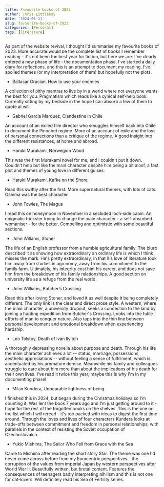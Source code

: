 ```yaml
---
title: Favourite books of 2023
author: Chris Littleboy
date: '2024-01-11'
slug: favourite-books-of-2023
categories: [Personal]
tags: [literature]
---
```


As part of the website revival, I thought I'd summarise my favourite books of 2023. More accurate would be the complete list of books I remember reading - it's not been the best year for fiction, but here we are. I've clearly entered a new phase of life - the documentation phase. I've started a daily diary for reflections, and this is an attempt to document my reading. I've spoiled themes (or my interpretation of them) but hopefully not the plots.

- Baltasar Gracian,	How to use your enemies

A collection of pithy mantras to live by in a world where not everyone wants the best for you. Pragmatism which reads like a cynical self-help book. Currently sitting by my bedside in the hope I can absorb a few of them to quote at will. 

- Gabriel Garcia Marquez,	Clandestine in Chile

An account of an exiled film director who smuggles himself back into Chile to document the Pinochet regime. More of an account of exile and the loss of personal connections than a critique of the regime. A good insight into the different resistances, at home and abroad. 

- Haruki Murakami,	Norwegion Wood

This was the first Murakami novel for me, and I couldn't put it down. Couldn't help but like the main character despite him being a bit aloof, a fast plot and themes of young love in different guises.

- Haruki Murakami,	Kafka on the Shore

Read this swiftly after the first. More supernatural themes, with lots of cats. Oshima was the best character.

- John Fowles,	The Magus

I read this on honeymoon in November in a secluded loch-side cabin. An enigmatic trickster trying to change the main character - a self-absorbed womaniser - for the better. Compelling and optimistic with some beautiful sections.

- John Willams,	Stoner

The life of an English professor from a humble agricultural family. The blurb described it as showing how extraordinary an ordinary life is which I think misses the mark. He's pretty extraordinary, in that his love of literature took him away from studies in agronomy, away from his commitment to the family farm. Ultimately, his integrity cost him his career, and does not save him from the breakdown of his family relationships. A good section on university life as a refuge from the real world.

- John Williams,	Butcher’s Crossing

Read this after loving Stoner, and loved it as well despite it being completely different. The only link is the clear and direct prose style. A western, where the main character, a university dropout, seeks a connection to the land by joining a hunting expedition from Butcher's Crossing. Looks into the futile efforts of man to conquer nature. Also taps into the thin line between personal development and emotional breakdown when experiencing hardship. 


- Leo Tolstoy,	Death of Ivan Ilyitch

A thoroughly depressing novella about purpose and death. Through his life the main character achieves a lot -- status, marriage, possessions, aesthetic appreciations -- without feeling a sense of fulfillment, which is accentuated by his premature demise. Meanwhile his family and colleagues struggle to care about him more than about the implications of his death for their own lives. I've read it twice this year, maybe this is why I'm in my documenting phase! 

- Milan Kundera,	Unbearable lightness of being

I finished this in 2024, but began during the Christmas holidays so I'm counting it. Was lent the book 7 years ago and I'm just getting around to it - hope for the rest of the forgotten books on the shelves. This is the one on the list which I will reread - it's too packed with ideas to digest the first time around. Through the loves and lives of four characters Kundera looks at trade-offs between commitment and freedom in personal relationships, with parallels in the context of resisting the Soviet occupation of Czechoslovakia.

- Yukio Mishima,	The Sailor Who Fell from Grace with the Sea

Came to Mishima after reading the short story Star. The theme was one I'd never come across before from my Eurocentric perspectives - the corruption of the values from imperial Japan by western perspectives after World War II. Beautifully written, but brutal content. Features the consequences of teenagers badly interpreting nihilism and this is not one for cat-lovers. Will definitely read his Sea of Fertility series.